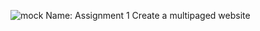 ![mock](https://github.com/user-attachments/assets/c589df34-cdde-45f3-ba53-705ae5af5122)
Name: Assignment 1 Create a multipaged website
